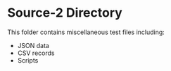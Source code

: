 # Source-2 Directory

This folder contains miscellaneous test files including:
- JSON data
- CSV records
- Scripts
